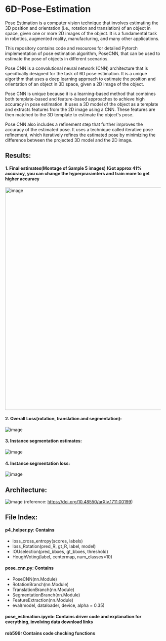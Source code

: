 # 6D-Pose-Estimation


Pose Estimation is a computer vision technique that involves estimating the 3D position and orientation (i.e., rotation and translation) of an object in space, given one or more 2D images of the object. It is a fundamental task in robotics, augmented reality, manufacturing, and many other applications.

This repository contains code and resources for detailed Pytorch implementation of pose estimation algorithm, PoseCNN, that can be used to estimate the pose of objects in different scenarios. 


Pose CNN is a convolutional neural network (CNN) architecture that is specifically designed for the task of 6D pose estimation. It is a unique algorithm that uses a deep learning approach to estimate the position and orientation of an object in 3D space, given a 2D image of the object.

Pose CNN is unique because it is a learning-based method that combines both template-based and feature-based approaches to achieve high accuracy in pose estimation. It uses a 3D model of the object as a template and extracts features from the 2D image using a CNN. These features are then matched to the 3D template to estimate the object's pose.

Pose CNN also includes a refinement step that further improves the accuracy of the estimated pose. It uses a technique called iterative pose refinement, which iteratively refines the estimated pose by minimizing the difference between the projected 3D model and the 2D image.



## Results:



#### 1. Final estimates(Montage of Sample 5 images) (Got approx 41% accuracy, you can change the hyperpraramters and train more to get higher accuracy

<img width="720" alt="image" src="https://user-images.githubusercontent.com/86003669/227661528-57922f64-abbc-4839-9063-a790a285a8c8.png">






#### 2. Overall Loss(rotation, translation and segmentation):

![image](https://user-images.githubusercontent.com/86003669/227659193-684be76e-e442-4b92-8de8-c917527bfd54.png)



#### 3. Instance segmentation estimates:

![image](https://user-images.githubusercontent.com/86003669/227659280-27f8d685-2eb0-432a-831f-091c59fb7961.png)   



#### 4. Instance segmentation loss:

![image](https://user-images.githubusercontent.com/86003669/227659300-f5f8c1c0-f8c8-465c-8768-f0dafa17ec7f.png)






## Architecture:

![image](https://user-images.githubusercontent.com/86003669/227664294-1faeb746-d2a5-493d-98e9-750a88853791.png) (reference: https://doi.org/10.48550/arXiv.1711.00199)


## File Index:

#### p4_helper.py: Contains
* loss_cross_entropy(scores, labels)
* loss_Rotation(pred_R, gt_R, label, model)
* IOUselection(pred_bbxes, gt_bbxes, threshold)
* HoughVoting(label, centermap, num_classes=10)


#### pose_cnn.py: Contains
* PoseCNN(nn.Module)
* RotationBranch(nn.Module)
* TranslationBranch(nn.Module)
* SegmentationBranch(nn.Module)
* FeatureExtraction(nn.Module)
* eval(model, dataloader, device, alpha = 0.35)

#### pose_estimation.ipynb: Contains driver code and explanation for everything, involving data download links
#### rob599: Contains code checking functions
